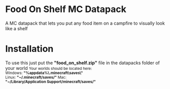 # Food On Shelf MC Datapack
 <p>A MC datapack that lets you put any food item on a campfire to visually look like a shelf</p>
 
 # Installation
 <p>To use this just put the <b>"food_on_shelf.zip"</b> file in the datapacks folder of your world <small>Your worlds should be located here:<br/>Windows: <b>"%appdata%\.minecraft\saves\"</b> <br/>Linux: <b>"~/.minecraft/saves/"</b> Mac: <br/> <b>"~/Library/Application Support/minecraft/saves/"</b></small></p>
